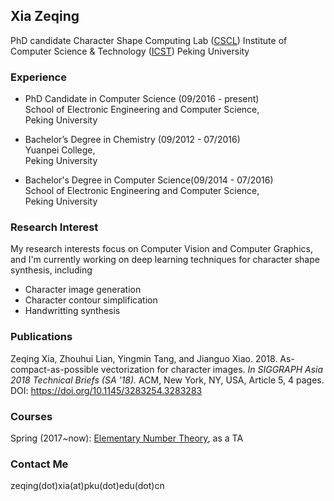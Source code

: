 ## Xia Zeqing

PhD candidate 
Character Shape Computing Lab (<a href="www.icst.pku.edu.cn/cscl">CSCL</a>)
Institute of Computer Science & Technology (<a href="www.icst.pku.edu.cn">ICST</a>)
Peking University

### Experience

* PhD Candidate in Computer Science (09/2016 - present) <br/>
School of Electronic Engineering and Computer Science,<br/>
Peking University

* Bachelor’s Degree in Chemistry (09/2012 - 07/2016) <br/>
Yuanpei College,<br/>
Peking University

* Bachelor's Degree in Computer Science(09/2014 - 07/2016) <br/>
School of Electronic Engineering and Computer Science,<br/>
Peking University

### Research Interest
My research interests focus on Computer Vision and Computer Graphics, and I'm currently working on deep learning techniques for character shape synthesis, including
* Character image generation
* Character contour simplification
* Handwritting synthesis

### Publications

Zeqing Xia, Zhouhui Lian, Yingmin Tang, and Jianguo Xiao. 2018. As-compact-as-possible vectorization for character images. <i>In SIGGRAPH Asia 2018 Technical Briefs (SA '18).</i> ACM, New York, NY, USA, Article 5, 4 pages. DOI: https://doi.org/10.1145/3283254.3283283

### Courses

Spring (2017~now): <a href="http://www.icst.pku.edu.cn/zlian/course/ENT/index.htm">Elementary Number Theory</a>, as a TA

### Contact Me

zeqing(dot)xia(at)pku(dot)edu(dot)cn